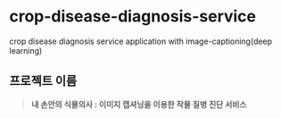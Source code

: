 # crop-disease-diagnosis-service

crop disease diagnosis service application with image-captioning(deep learning)

## 프로젝트 이름

> **내 손안의 식물의사 : 이미지 캡셔닝을 이용한 작물 질병 진단 서비스**
